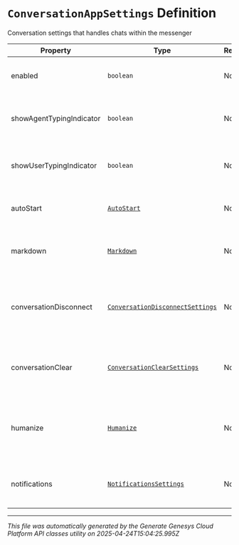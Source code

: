 # `ConversationAppSettings` Definition

Conversation settings that handles chats within the messenger

| Property | Type | Required | Description |
|----------|------|----------|-------------|
| enabled | `boolean` | No | The toggle to enable or disable conversations |
| showAgentTypingIndicator | `boolean` | No | The toggle to enable or disable typing indicator for messenger |
| showUserTypingIndicator | `boolean` | No | The toggle to enable or disable typing indicator for messenger |
| autoStart | [`AutoStart`](autostart-definition.md) | No | The auto start for the messenger conversation |
| markdown | [`Markdown`](markdown-definition.md) | No | The markdown for the messenger app |
| conversationDisconnect | [`ConversationDisconnectSettings`](conversationdisconnectsettings-definition.md) | No | The conversation disconnect settings for the messenger app |
| conversationClear | [`ConversationClearSettings`](conversationclearsettings-definition.md) | No | The conversation clear settings for the messenger app |
| humanize | [`Humanize`](humanize-definition.md) | No | The humanize conversations settings for the messenger app |
| notifications | [`NotificationsSettings`](notificationssettings-definition.md) | No | The notification settings for messenger apps |

---

*This file was automatically generated by the Generate Genesys Cloud Platform API classes utility on 2025-04-24T15:04:25.995Z*